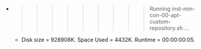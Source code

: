 * >>>>>>>>> Running inst-min-con-00-apt-custom-repository.sh ...
  * Disk size = 928908K. Space Used = 4432K. Runtime = 00:00:00:05.
